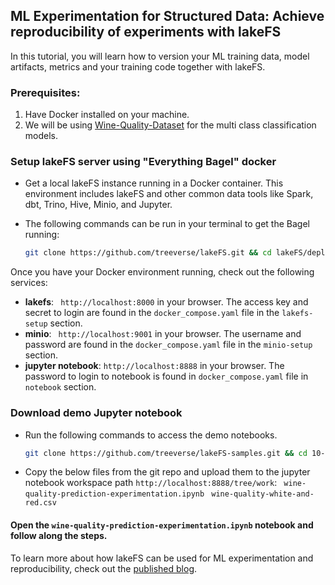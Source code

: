 
## ML Experimentation for Structured Data: Achieve reproducibility of experiments with lakeFS

In this tutorial, you will learn how to version your ML training data, model artifacts, metrics and your training code together with lakeFS.

### Prerequisites:
1. Have Docker installed on your machine.
2. We will be using [Wine-Quality-Dataset](https://archive.ics.uci.edu/ml/datasets/wine+quality) for the multi class classification models.

### Setup lakeFS server using "Everything Bagel" docker
* Get a local lakeFS instance running in a Docker container. This environment includes lakeFS and other common data tools like Spark, dbt, Trino, Hive, Minio, and Jupyter.
* The following commands can be run in your terminal to get the Bagel running:


   ```bash
   git clone https://github.com/treeverse/lakeFS.git && cd lakeFS/deployments/compose && docker compose up -d
   ```

Once you have your Docker environment running, check out the following services:
* **lakefs**:
  ``` http://localhost:8000``` in your browser. The access key and secret to login are found in the `docker_compose.yaml` file in the `lakefs-setup` section.
* **minio**:
  ``` http://localhost:9001``` in your browser. The username and password are found in the `docker_compose.yaml` file in the `minio-setup` section.
* **jupyter notebook**:
  ```http://localhost:8888``` in your browser. The password to login to notebook is found in `docker_compose.yaml` file in `notebook` section.

### Download demo Jupyter notebook
* Run the following commands to access the demo notebooks.
  ```bash 
  git clone https://github.com/treeverse/lakeFS-samples.git && cd 10-ml-experimentation-with-lakeFS-structured-data
* Copy the below files from the git repo and upload them to the jupyter notebook workspace path `http://localhost:8888/tree/work`:
  ``` wine-quality-prediction-experimentation.ipynb```
  ``` wine-quality-white-and-red.csv```

####  Open the `wine-quality-prediction-experimentation.ipynb` notebook and follow along the steps. 

To learn more about how lakeFS can be used for ML experimentation and reproducibility, check out the [published blog](https://lakefs.io/blog/building-an-ml-experimentation-platform-for-easy-reproducibility-using-lakefs/).
